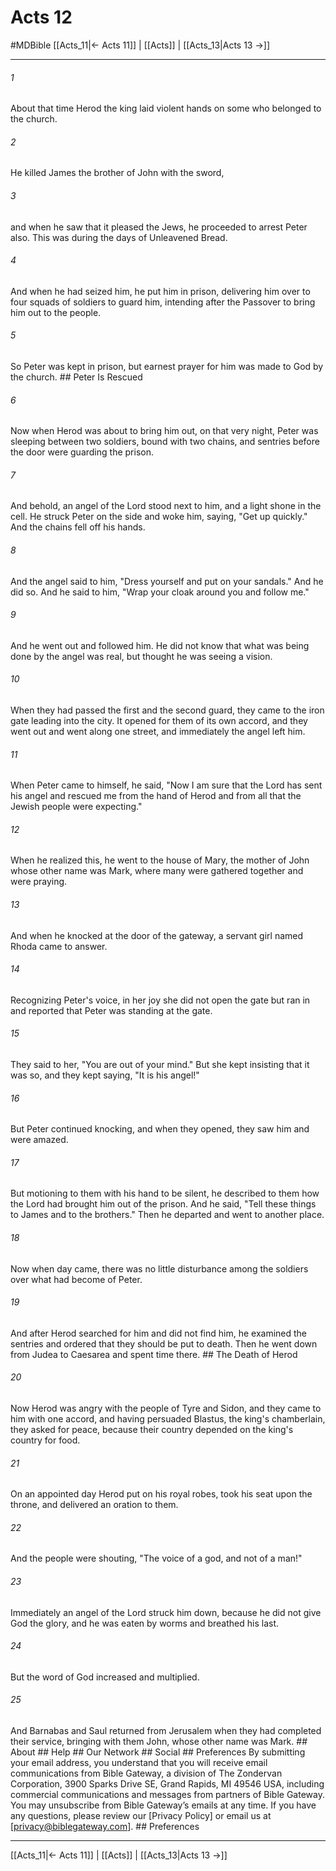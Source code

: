 # Acts 12
#MDBible
[[Acts_11|← Acts 11]] | [[Acts]] | [[Acts_13|Acts 13 →]]

***






###### 1 


About that time Herod the king laid violent hands on some who belonged to the church. 





###### 2 


He killed James the brother of John with the sword, 





###### 3 


and when he saw that it pleased the Jews, he proceeded to arrest Peter also. This was during the days of Unleavened Bread. 





###### 4 


And when he had seized him, he put him in prison, delivering him over to four squads of soldiers to guard him, intending after the Passover to bring him out to the people. 





###### 5 


So Peter was kept in prison, but earnest prayer for him was made to God by the church. ## Peter Is Rescued 





###### 6 


Now when Herod was about to bring him out, on that very night, Peter was sleeping between two soldiers, bound with two chains, and sentries before the door were guarding the prison. 





###### 7 


And behold, an angel of the Lord stood next to him, and a light shone in the cell. He struck Peter on the side and woke him, saying, "Get up quickly." And the chains fell off his hands. 





###### 8 


And the angel said to him, "Dress yourself and put on your sandals." And he did so. And he said to him, "Wrap your cloak around you and follow me." 





###### 9 


And he went out and followed him. He did not know that what was being done by the angel was real, but thought he was seeing a vision. 





###### 10 


When they had passed the first and the second guard, they came to the iron gate leading into the city. It opened for them of its own accord, and they went out and went along one street, and immediately the angel left him. 





###### 11 


When Peter came to himself, he said, "Now I am sure that the Lord has sent his angel and rescued me from the hand of Herod and from all that the Jewish people were expecting." 





###### 12 


When he realized this, he went to the house of Mary, the mother of John whose other name was Mark, where many were gathered together and were praying. 





###### 13 


And when he knocked at the door of the gateway, a servant girl named Rhoda came to answer. 





###### 14 


Recognizing Peter's voice, in her joy she did not open the gate but ran in and reported that Peter was standing at the gate. 





###### 15 


They said to her, "You are out of your mind." But she kept insisting that it was so, and they kept saying, "It is his angel!" 





###### 16 


But Peter continued knocking, and when they opened, they saw him and were amazed. 





###### 17 


But motioning to them with his hand to be silent, he described to them how the Lord had brought him out of the prison. And he said, "Tell these things to James and to the brothers." Then he departed and went to another place. 





###### 18 


Now when day came, there was no little disturbance among the soldiers over what had become of Peter. 





###### 19 


And after Herod searched for him and did not find him, he examined the sentries and ordered that they should be put to death. Then he went down from Judea to Caesarea and spent time there. ## The Death of Herod 





###### 20 


Now Herod was angry with the people of Tyre and Sidon, and they came to him with one accord, and having persuaded Blastus, the king's chamberlain, they asked for peace, because their country depended on the king's country for food. 





###### 21 


On an appointed day Herod put on his royal robes, took his seat upon the throne, and delivered an oration to them. 





###### 22 


And the people were shouting, "The voice of a god, and not of a man!" 





###### 23 


Immediately an angel of the Lord struck him down, because he did not give God the glory, and he was eaten by worms and breathed his last. 





###### 24 


But the word of God increased and multiplied. 





###### 25 


And Barnabas and Saul returned from Jerusalem when they had completed their service, bringing with them John, whose other name was Mark. ## About ## Help ## Our Network ## Social ## Preferences By submitting your email address, you understand that you will receive email communications from Bible Gateway, a division of The Zondervan Corporation, 3900 Sparks Drive SE, Grand Rapids, MI 49546 USA, including commercial communications and messages from partners of Bible Gateway. You may unsubscribe from Bible Gateway&rsquo;s emails at any time. If you have any questions, please review our [Privacy Policy] or email us at [privacy@biblegateway.com]. ## Preferences

***

[[Acts_11|← Acts 11]] | [[Acts]] | [[Acts_13|Acts 13 →]]
